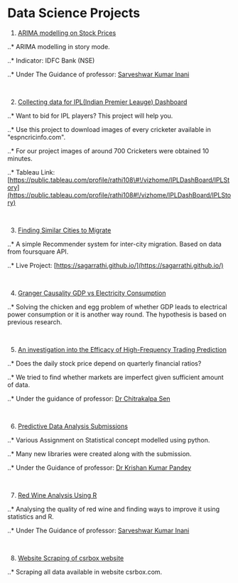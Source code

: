 # **Data Science Projects**

1. [ARIMA modelling on Stock Prices](https://github.com/sagarrathi/Projects/tree/master/Arima%20modeling%20on%20Stock%20Prices)

..* ARIMA modelling in story mode.

..* Indicator: IDFC Bank (NSE)

..* Under The Guidance of professor: [Sarveshwar Kumar Inani](https://www.linkedin.com/in/sarveshwar-kumar-inani-635a9332/)

<br/>

2.   [Collecting data for IPL(Indian Premier Leauge) Dashboard](https://github.com/sagarrathi/Projects/tree/master/Collecting%20data%20for%20IPL%20Dashboard%20)
    
..* Want to bid for IPL players? This project will help you.
        
..* Use this project to download images of every cricketer available in \"espncricinfo.com\".
        
..* For our project images of around 700 Cricketers were obtained 10 minutes.
        
..* Tableau Link: [https://public.tableau.com/profile/rathi108\#!/vizhome/IPLDashBoard/IPLStory](https://public.tableau.com/profile/rathi108#!/vizhome/IPLDashBoard/IPLStory)
    
<br/>
    
3.   [Finding Similar Cities to Migrate](https://github.com/sagarrathi/Projects/tree/master/Finding%20Similar%20Cities%20to%20Migrate)
    
..* A simple Recommender system for inter-city migration. Based on data from foursquare API.
        
..* Live Project: [https://sagarrathi.github.io/](https://sagarrathi.github.io/)
    
      
<br/>

4.   [Granger Causality GDP vs Electricity Consumption](https://github.com/sagarrathi/Projects/tree/master/Granger%20Causality%20GDP%20vs%20Electricity%20Consumption)
    
..* Solving the chicken and egg problem of whether GDP leads to electrical power consumption or it is another way round. The hypothesis is based on previous research.
        
        
<br/>

5.   [An investigation into the Efficacy of High-Frequency Trading Prediction](https://github.com/sagarrathi/Projects/tree/master/Investigation%20into%20The%20Efficacy%20of%20High%20Frequency%20Trading%20Prediction)
	
..* Does the daily stock price depend on quarterly financial ratios?
	
..* We tried to find whether markets are imperfect given sufficient amount of data.
	
..* Under the guidance of professor: [Dr Chitrakalpa Sen](https://www.linkedin.com/in/chitrakalpa-sen-7666467/)
    
      
<br/>

6. [Predictive Data Analysis Submissions](https://github.com/sagarrathi/Projects/tree/master/Predictive%20Data%20Analysis%20Submissions)

..* Various Assignment on Statistical concept modelled using python.

..* Many new libraries were created along with the submission.

..* Under the Guidance of professor: [Dr Krishan Kumar Pandey](https://www.linkedin.com/in/dr-krishan-kumar-pandey-02790514/)

    
<br/>

7. [Red Wine Analysis Using R](https://github.com/sagarrathi/Projects/tree/master/Red%20Wine%20Analysis%20Using%20R)

..* Analysing the quality of red wine and finding ways to improve it using statistics and R.

..* Under The Guidance of professor: [Sarveshwar Kumar Inani](https://www.linkedin.com/in/sarveshwar-kumar-inani-635a9332/)

    
<br/>

8.   [Website Scraping of csrbox website](https://github.com/sagarrathi/Projects/tree/master/Website%20Scraping%20of%20csrbox%20website)

..* Scraping all data available in website csrbox.com.
